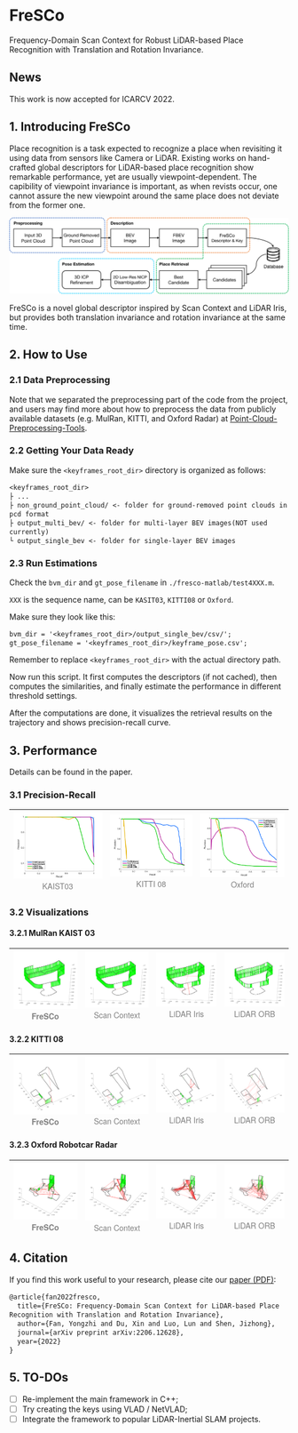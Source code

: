 # FreSCo
Frequency-Domain Scan Context for Robust LiDAR-based Place Recognition with Translation and Rotation Invariance.

## News
This work is now accepted for ICARCV 2022. 

## 1. Introducing FreSCo
Place recognition is a task expected to recognize a place when revisiting it using data from sensors like Camera or LiDAR. Existing works on hand-crafted global descriptors for LiDAR-based place recognition show remarkable performance, yet are usually viewpoint-dependent. The capibility of viewpoint invariance is important, as when revists occur, one cannot assure the new viewpoint around the same place does not deviate from the former one. 

![](./results_preview/algorithm_workflow.svg)

FreSCo is a novel global descriptor inspired by Scan Context and LiDAR Iris, but provides both translation invariance and rotation invariance at the same time. 


## 2. How to Use
### 2.1 Data Preprocessing
Note that we separated the preprocessing part of the code from the project, and users may find more about how to preprocess the data from publicly available datasets (e.g. MulRan, KITTI, and Oxford Radar) at [Point-Cloud-Preprocessing-Tools](https://github.com/soytony/Point-Cloud-Preprocessing-Tools).

### 2.2 Getting Your Data Ready
Make sure the `<keyframes_root_dir>` directory is organized as follows: 
```
<keyframes_root_dir>
├ ... 
├ non_ground_point_cloud/ <- folder for ground-removed point clouds in pcd format
├ output_multi_bev/ <- folder for multi-layer BEV images(NOT used currently)
└ output_single_bev <- folder for single-layer BEV images
```

### 2.3 Run Estimations
Check the `bvm_dir` and `gt_pose_filename` in `./fresco-matlab/test4XXX.m`. 

`XXX` is the sequence name, can be `KASIT03`, `KITTI08` or `Oxford`. 

Make sure they look like this:
```
bvm_dir = '<keyframes_root_dir>/output_single_bev/csv/';
gt_pose_filename = '<keyframes_root_dir>/keyframe_pose.csv';

```
Remember to replace `<keyframes_root_dir>` with the actual directory path.

Now run this script. It first computes the descriptors (if not cached), then computes the similarities, and finally estimate the performance in different threshold settings. 

After the computations are done, it visualizes the retrieval results on the trajectory and shows precision-recall curve. 

## 3. Performance
Details can be found in the paper. 
### 3.1 Precision-Recall

<img src="./results_preview/pr_on_KAIST03.svg" width=300 /> <br> <div align="center" style="center;font-size:14px;color:#808080;font-family:'Helvetica Neue';font-weight:400">KAIST03</div> | <img src="./results_preview/pr_on_KITTI08.svg" width=300 /> <br> <div align="center" style="font-size:14px;color:#808080;font-family:'Helvetica Neue';font-weight:400">KITTI 08</div> | <img src="./results_preview/pr_on_Oxford_01-11-13-24.svg" width=300 /><br><div align="center" style="font-size:14px;color:#808080;font-family:'Helvetica Neue';font-weight:400">Oxford</div>
---|---|---

### 3.2 Visualizations
#### 3.2.1 MulRan KAIST 03

<img src="./results_preview/viz_fresco_KAIST03.svg" width=300 /> <br> <div align="center" style="justify-content:center;font-size:14px;color:#808080;font-family:'Helvetica Neue';font-weight:700">FreSCo</div> | <img src="./results_preview/viz_scancontext_KAIST03.svg" width=300 /> <br> <div align="center" style="font-size:14px;color:#808080;font-family:'Helvetica Neue';font-weight:400">Scan Context</div> | <img src="./results_preview/viz_lidariris_KAIST03.svg" width=300 /> <br> <div align="center" style="font-size:14px;color:#808080;font-family:'Helvetica Neue';font-weight:400">LiDAR Iris</div> | <img src="./results_preview/viz_lidarorb_KAIST03.svg" width=300 /> <br> <div align="center" style="font-size:14px;color:#808080;font-family:'Helvetica Neue';font-weight:400">LiDAR ORB</div>
---|---|---|---


#### 3.2.2 KITTI 08

<img src="./results_preview/viz_fresco_KITTI08.svg" width=300 /> <br> <div align="center" style="font-size:14px;color:#808080;font-family:'Helvetica Neue';font-weight:700">FreSCo</div> | <img src="./results_preview/viz_scancontext_KITTI08.svg" width=300 /> <br> <div align="center" style="font-size:14px;color:#808080;font-family:'Helvetica Neue';font-weight:400">Scan Context</div> | <img src="./results_preview/viz_lidariris_KITTI08.svg" width=300 /> <br> <div align="center" style="font-size:14px;color:#808080;font-family:'Helvetica Neue';font-weight:400">LiDAR Iris</div> | <img src="./results_preview/viz_lidarorb_KITTI08.svg" width=300 /> <br> <div align="center" style="font-size:14px;color:#808080;font-family:'Helvetica Neue';font-weight:400">LiDAR ORB</div>
---|---|---|---

#### 3.2.3 Oxford Robotcar Radar

<img src="./results_preview/viz_fresco_Oxford.svg" width=300 /><br><div align="center" style="font-size:14px;color:#808080;font-family:'Helvetica Neue';font-weight:700">FreSCo</div> | <img src="./results_preview/viz_scancontext_Oxford.svg" width=300 /> <br> <div align="center" style="font-size:14px;color:#808080;font-family:'Helvetica Neue';font-weight:400">Scan Context</div> | <img src="./results_preview/viz_lidariris_Oxford.svg" width=300 /> <br> <div align="center" style="font-size:14px;color:#808080;font-family:'Helvetica Neue';font-weight:400">LiDAR Iris</div> | <img src="./results_preview/viz_lidarorb_Oxford.svg" width=300 /> <br> <div align="center" style="font-size:14px;color:#808080;font-family:'Helvetica Neue';font-weight:400">LiDAR ORB</div>
---|---|---|---


## 4. Citation
If you find this work useful to your research, please cite our [paper (PDF)](https://arxiv.org/abs/2206.12628): 
```
@article{fan2022fresco,
  title={FreSCo: Frequency-Domain Scan Context for LiDAR-based Place Recognition with Translation and Rotation Invariance},
  author={Fan, Yongzhi and Du, Xin and Luo, Lun and Shen, Jizhong},
  journal={arXiv preprint arXiv:2206.12628},
  year={2022}
}
```

## 5. TO-DOs
- [ ] Re-implement the main framework in C++; 
- [ ] Try creating the keys using VLAD / NetVLAD; 
- [ ] Integrate the framework to popular LiDAR-Inertial SLAM projects. 
